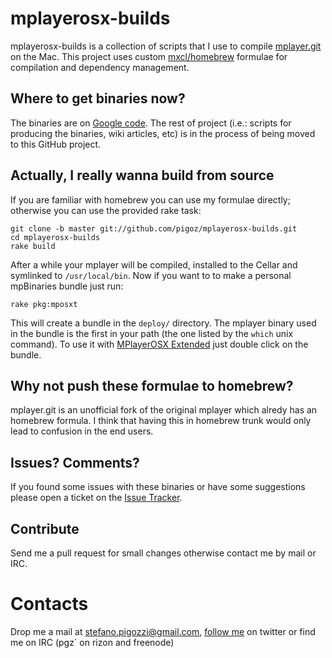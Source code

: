 mplayerosx-builds
=================
mplayerosx-builds is a collection of scripts that I use to compile [mplayer.git](http://repo.or.cz/w/mplayer.git) on the Mac.
This project uses custom [mxcl/homebrew](http://github.com/mxcl/homebrew) formulae for compilation and dependency management.

Where to get binaries now?
--------------------------
The binaries are on [Google code](http://code.google.com/p/mplayerosx-builds/). The rest of project (i.e.: scripts for producing the binaries, wiki articles, etc) is in the process of being moved to this GitHub project.

Actually, I really wanna build from source
------------------------------------------
If you are familiar with homebrew you can use my formulae directly; otherwise you can use the provided rake task:

    git clone -b master git://github.com/pigoz/mplayerosx-builds.git
    cd mplayerosx-builds
    rake build

After a while your mplayer will be compiled, installed to the Cellar and symlinked to `/usr/local/bin`. Now if you want to to make a personal mpBinaries bundle just run:

    rake pkg:mposxt

This will create a bundle in the `deploy/` directory. The mplayer binary used in the bundle is the first in your path (the one listed by the `which` unix command).
To use it with [MPlayerOSX Extended](http://www.mplayerosx.ch/) just double click on the bundle.

Why not push these formulae to homebrew?
----------------------------------------------
mplayer.git is an unofficial fork of the original mplayer which alredy has an homebrew formula. I think that having this in homebrew trunk would only lead to confusion in the end users.

Issues? Comments?
-----------------
If you found some issues with these binaries or have some suggestions please open a ticket on the [Issue Tracker](https://github.com/pigoz/mplayerosx-builds/issues).

Contribute
----------
Send me a pull request for small changes otherwise contact me by mail or IRC.

Contacts
========
Drop me a mail at stefano.pigozzi@gmail.com, [follow me](http://twitter.com/pigoz) on twitter or find me on IRC (pgz` on rizon and freenode)